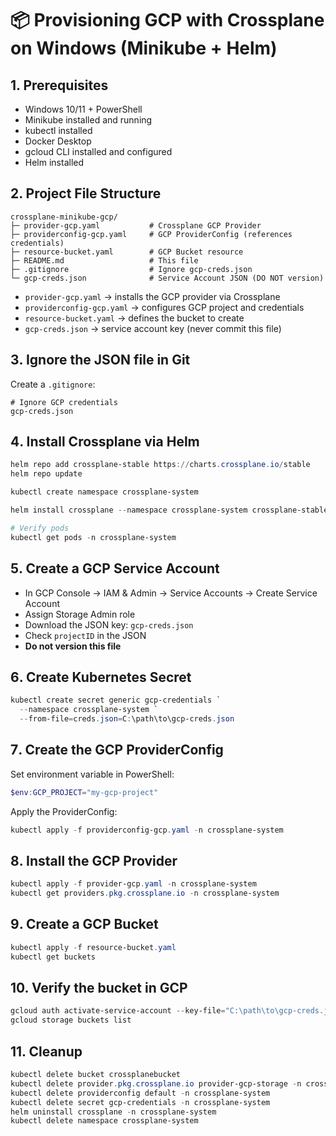 # 📦 Provisioning GCP with Crossplane on Windows (Minikube + Helm)

## 1. Prerequisites

* Windows 10/11 + PowerShell
* Minikube installed and running
* kubectl installed
* Docker Desktop
* gcloud CLI installed and configured
* Helm installed

## 2. Project File Structure

```
crossplane-minikube-gcp/
├─ provider-gcp.yaml           # Crossplane GCP Provider
├─ providerconfig-gcp.yaml     # GCP ProviderConfig (references credentials)
├─ resource-bucket.yaml        # GCP Bucket resource
├─ README.md                   # This file
├─ .gitignore                  # Ignore gcp-creds.json
└─ gcp-creds.json              # Service Account JSON (DO NOT version)
```

* `provider-gcp.yaml` → installs the GCP provider via Crossplane
* `providerconfig-gcp.yaml` → configures GCP project and credentials
* `resource-bucket.yaml` → defines the bucket to create
* `gcp-creds.json` → service account key (never commit this file)

## 3️. Ignore the JSON file in Git

Create a `.gitignore`:

```gitignore
# Ignore GCP credentials
gcp-creds.json
```

## 4️. Install Crossplane via Helm

```powershell
helm repo add crossplane-stable https://charts.crossplane.io/stable
helm repo update

kubectl create namespace crossplane-system

helm install crossplane --namespace crossplane-system crossplane-stable/crossplane

# Verify pods
kubectl get pods -n crossplane-system
```

## 5️. Create a GCP Service Account

* In GCP Console → IAM & Admin → Service Accounts → Create Service Account
* Assign Storage Admin role
* Download the JSON key: `gcp-creds.json`
* Check `projectID` in the JSON
* **Do not version this file**

## 6️. Create Kubernetes Secret

```powershell
kubectl create secret generic gcp-credentials `
  --namespace crossplane-system `
  --from-file=creds.json=C:\path\to\gcp-creds.json
```

## 7️. Create the GCP ProviderConfig

Set environment variable in PowerShell:

```powershell
$env:GCP_PROJECT="my-gcp-project"
```

Apply the ProviderConfig:

```powershell
kubectl apply -f providerconfig-gcp.yaml -n crossplane-system
```

## 8️. Install the GCP Provider

```powershell
kubectl apply -f provider-gcp.yaml -n crossplane-system
kubectl get providers.pkg.crossplane.io -n crossplane-system
```

## 9️. Create a GCP Bucket

```powershell
kubectl apply -f resource-bucket.yaml
kubectl get buckets
```

## 10. Verify the bucket in GCP

```powershell
gcloud auth activate-service-account --key-file="C:\path\to\gcp-creds.json"
gcloud storage buckets list
```

## 1️1. Cleanup

```powershell
kubectl delete bucket crossplanebucket
kubectl delete provider.pkg.crossplane.io provider-gcp-storage -n crossplane-system
kubectl delete providerconfig default -n crossplane-system
kubectl delete secret gcp-credentials -n crossplane-system
helm uninstall crossplane -n crossplane-system
kubectl delete namespace crossplane-system
```
